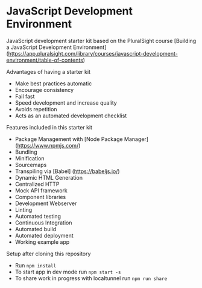 # JavaScript Development Environment

JavaScript development starter kit based on the PluralSight course [Building a JavaScript Development Environment] (https://app.pluralsight.com/library/courses/javascript-development-environment/table-of-contents)

Advantages of having a starter kit
- Make best practices automatic
- Encourage consistency
- Fail fast
- Speed development and increase quality
- Avoids repetition
- Acts as an automated development checklist

Features included in this starter kit
- Package Management with [Node Package Manager] (https://www.npmjs.com/)
- Bundling
- Minification
- Sourcemaps
- Transpiling via [Babel] (https://babeljs.io/)
- Dynamic HTML Generation
- Centralized HTTP
- Mock API framework
- Component libraries
- Development Webserver
- Linting
- Automated testing
- Continuous Integration
- Automated build
- Automated deployment
- Working example app

Setup after cloning this repository
- Run `npm install`
- To start app in dev mode run `npm start -s`
- To share work in progress with localtunnel run `npm run share`




